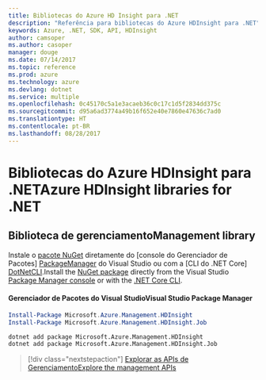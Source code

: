 ```yaml
---
title: Bibliotecas do Azure HD Insight para .NET
description: "Referência para bibliotecas do Azure HDInsight para .NET"
keywords: Azure, .NET, SDK, API, HDInsight
author: camsoper
ms.author: casoper
manager: douge
ms.date: 07/14/2017
ms.topic: reference
ms.prod: azure
ms.technology: azure
ms.devlang: dotnet
ms.service: multiple
ms.openlocfilehash: 0c45170c5a1e3acaeb36c0c17c1d5f2834dd375c
ms.sourcegitcommit: d95a6ad3774a49b16f652e40e7860e47636c7ad0
ms.translationtype: HT
ms.contentlocale: pt-BR
ms.lasthandoff: 08/28/2017
---
```

# <a name="azure-hdinsight-libraries-for-net"></a><span data-ttu-id="ca16d-104">Bibliotecas do Azure HDInsight para .NET</span><span class="sxs-lookup"><span data-stu-id="ca16d-104">Azure HDInsight libraries for .NET</span></span>

## <a name="management-library"></a><span data-ttu-id="ca16d-105">Biblioteca de gerenciamento</span><span class="sxs-lookup"><span data-stu-id="ca16d-105">Management library</span></span>

<span data-ttu-id="ca16d-106">Instale o [pacote NuGet](https://www.nuget.org/packages/Microsoft.Azure.Management.HDInsight) diretamente do [console do Gerenciador de Pacotes] [ PackageManager] do Visual Studio ou com a [CLI do .NET Core] [DotNetCLI].</span><span class="sxs-lookup"><span data-stu-id="ca16d-106">Install the [NuGet package](https://www.nuget.org/packages/Microsoft.Azure.Management.HDInsight) directly from the Visual Studio [Package Manager console][PackageManager] or with the [.NET Core CLI][DotNetCLI].</span></span>

#### <a name="visual-studio-package-manager"></a><span data-ttu-id="ca16d-107">Gerenciador de Pacotes do Visual Studio</span><span class="sxs-lookup"><span data-stu-id="ca16d-107">Visual Studio Package Manager</span></span>

```powershell
Install-Package Microsoft.Azure.Management.HDInsight
Install-Package Microsoft.Azure.Management.HDInsight.Job
```

```bash
dotnet add package Microsoft.Azure.Management.HDInsight
dotnet add package Microsoft.Azure.Management.HDInsight.Job
```

> [!div class="nextstepaction"]
> [<span data-ttu-id="ca16d-108">Explorar as APIs de Gerenciamento</span><span class="sxs-lookup"><span data-stu-id="ca16d-108">Explore the management APIs</span></span>](/dotnet/api/overview/azure/hdinsights/management)

[PackageManager]: https://docs.microsoft.com/nuget/tools/package-manager-console
[DotNetCLI]: https://docs.microsoft.com/en-us/dotnet/core/tools/dotnet-add-package
